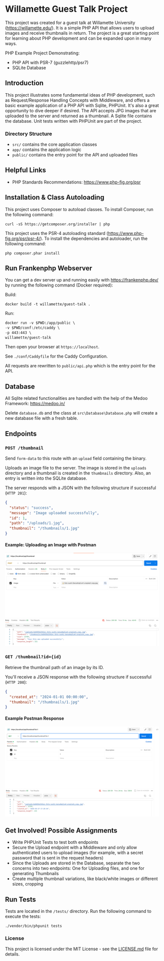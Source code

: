 # Willamette Guest Talk Project

This project was created for a guest talk at Willamette University (https://willamette.edu/). It is a simple PHP API that allows users to upload images and receive thumbnails in return. The project is a great starting point for learning about PHP development and can be expanded upon in many ways.

PHP Example Project Demonstrating:

- PHP API with PSR-7 (guzzlehttp/psr7)
- SQLite Database

## Introduction

This project illustrates some fundamental ideas of PHP development, such as Request/Response Handling Concepts with Middleware, and offers a basic example application of a PHP API with Sqlite, PHPUnit. It's also a great opportunity to dive deeper if desired. The API accepts JPG images that are uploaded to the server and returned as a thumbnail. A Sqlite file contains the database. Unit tests written with PHPUnit are part of the project.

### Directory Structure

- `src/` contains the core application classes
- `app/` contains the application logic
- `public/` contains the entry point for the API and uploaded files

## Helpful Links

- PHP Standards Recommendations: https://www.php-fig.org/psr

## Installation & Class Autoloading

This project uses Composer to autoload classes. To install Composer, run the following command:

    curl -sS https://getcomposer.org/installer | php

This project uses the PSR-4 autoloading standard (https://www.php-fig.org/psr/psr-4/). To install the dependencies and
autoloader, run the following command:

    php composer.phar install

## Run Frankenphp Webserver

You can get a dev server up and running easily with https://frankenphp.dev/ by running the following command (Docker required):

Build:

    docker build -t willamette/guest-talk .

Run:

    docker run -v $PWD:/app/public \
    -v $PWD/conf:/etc/caddy \
    -p 443:443 \
    willamette/guest-talk

Then open your browser at `https://localhost`.

See `./conf/Caddyfile` for the Caddy Configuration.

All requests are rewritten to `public/api.php` which is the entry point for the API.

## Database

All Sqlite related functionalities are handled with the help of the Medoo Framework: https://medoo.in/

Delete `database.db` and the class at `src\Database\Database.php` will create a new database file with a fresh table.


## Endpoints

### `POST /thumbnail`
Send `form-data` to this route with an `upload` field containing the binary.

Uploads an image file to the server. The image is stored in the `uploads` directory and a thumbnail is created in the `thumbnails` directory. Also, an entry is written into the SQLite database.

The server responds with a JSON with the following structure if successful (`HTTP 201`):

```json
{
  "status": "success",
  "message": "Image uploaded successfully",
  "id": 1,
  "path": "/uploads/1.jpg",
  "thumbnail": "/thumbnails/1.jpg"
}
```

#### Example: Uploading an Image with Postman
![img.png](img.png)

### `GET /thumbnail?id={id}`

Retrieve the thumbnail path of an image by its ID.

You'll receive a JSON response with the following structure if successful (`HTTP 200`):

```json
{
  "created_at": "2024-01-01 00:00:00",
  "thumbnail": "/thumbnails/1.jpg"
}
```

#### Example Postman Response
![img_1.png](img_1.png)


## Get Involved! Possible Assignments

* Write PHPUnit Tests to test both endpoints
* Secure the Upload endpoint with a Middleware and only allow authenticated users to upload images (for example, with a secret password that is sent in the request headers)
* Since the Uploads are stored in the Database, separate the two concerns into two endpoints: One for Uploading files, and one for generating Thumbnails
* Create multiple thumbnail variations, like black/white images or different sizes, cropping

## Run Tests

Tests are located in the `/tests/` directory. Run the following command to execute the tests:

    ./vendor/bin/phpunit tests

### License

This project is licensed under the MIT License - see the [LICENSE.md](LICENSE.md) file for details.


